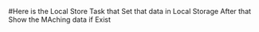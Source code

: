 #Here is the Local Store Task that Set that data in Local Storage After that Show the MAching data if Exist
